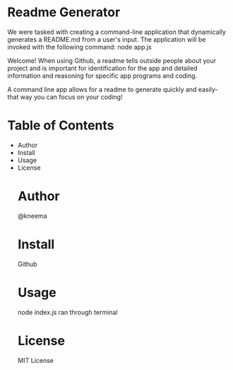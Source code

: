 <h1> Readme Generator</h1>
<p>We were tasked with creating a command-line application that dynamically generates a README.md from a user's input. The application will be invoked with the following command:
node app.js

<p> Welcome! When using Github, a readme tells outside people about your project and is important for identification for the app and detailed information and reasoning for specific app programs and coding. 

<p> A command line app allows for a readme to generate quickly and easily- that way you can focus on your coding!

<h1>Table of Contents</h1>
<ul>
<li>Author
<li>Install
<li>Usage
<li>License
</li>

<h1>Author</h1>
@kneema

<h1>Install</h1>
Github

<h1>Usage</h1>
node index.js ran through terminal

<h1>License</h1>
MIT License


